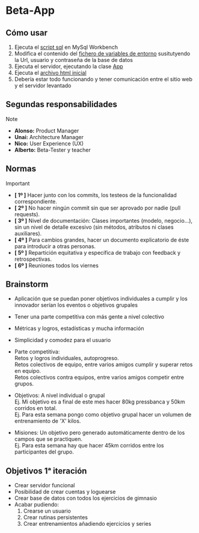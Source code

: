 # Beta-App

## Cómo usar
1. Ejecuta el [script sql](exercises_gym_exercises.sql) en MySql Workbench
2. Modifica el contenido del [fichero de variables de entorno](src/main/resources/application.properties) susitutyendo la Url, usuario y contraseña de la base de datos
3. Ejecuta el servidor, ejecutando la clase [App](src/main/java/server/App.java)
4. Ejecuta el [archivo html inicial](src/main/resources/templates/login.html)
5. Debería estar todo funcionando y tener comunicación entre el sitio web y el servidor levantado

## Segundas responsabilidades
> [!NOTE]
> - **Alonso:** Product Manager  
> - **Unai:** Architecture Manager  
> - **Nico:** User Experience (UX)  
> - **Alberto:** Beta-Tester y teacher


## Normas
> [!IMPORTANT]
>- **[ 1º ]**  Hacer junto con los commits, los testeos de la funcionalidad correspondiente.
>- **[ 2º ]**  No hacer ningún commit sin que ser aprovado por nadie (pull requests).
>- **[ 3º ]**  Nivel de documentación: Clases importantes (modelo, negocio...), sin un nivel de detalle excesivo (sin métodos, atributos ni clases auxiliares).
>- **[ 4º ]**  Para cambios grandes, hacer un documento explicatorio de éste para introducir a otras personas.
>- **[ 5º ]**  Repartición equitativa y específica de trabajo con feedback y retrospectivas.
>- **[ 6º ]**  Reuniones todos los viernes

## Brainstorm

- Aplicación que se puedan poner objetivos individuales a cumplir y los innovador serían los eventos o objetivos grupales  
- Tener una parte competitiva con más gente a nivel colectivo  
- Métricas y logros, estadísticas y mucha información  
- Simplicidad y comodez para el usuario  

- Parte competitiva:  
Retos y logros individuales, autoprogreso.  
Retos colectivos de equipo, entre varios amigos cumplir y superar retos en equipo.  
Retos colectivos contra equipos, entre varios amigos competir entre grupos.  

- Objetivos: A nivel individual o grupal  
Ej. Mi objetivo es a final de este mes hacer 80kg pressbanca y 50km corridos en total.  
Ej. Para esta semana pongo como objetivo grupal hacer un volumen de entrenamiento de 'X' kilos.  

- Misiones: Un objetivo pero generado automáticamente dentro de los campos que se practiquen.  
Ej. Para esta semana hay que hacer 45km corridos entre los participantes del grupo.  

## Objetivos 1ᵃ iteración

- Crear servidor funcional
- Posibilidad de crear cuentas y loguearse
- Crear base de datos con todos los ejercicios de gimnasio
- Acabar pudiendo:
  1. Crearse un usuario
  2. Crear rutinas persistentes
  3. Crear entrenamientos añadiendo ejercicios y series

